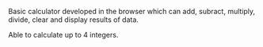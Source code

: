 Basic calculator developed in the browser which can add, subract, multiply, divide, clear and display results of data.

Able to calculate up to 4 integers.